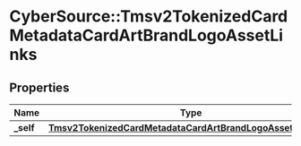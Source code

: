 # CyberSource::Tmsv2TokenizedCardMetadataCardArtBrandLogoAssetLinks

## Properties
Name | Type | Description | Notes
------------ | ------------- | ------------- | -------------
**_self** | [**Tmsv2TokenizedCardMetadataCardArtBrandLogoAssetLinksSelf**](Tmsv2TokenizedCardMetadataCardArtBrandLogoAssetLinksSelf.md) |  | [optional] 



